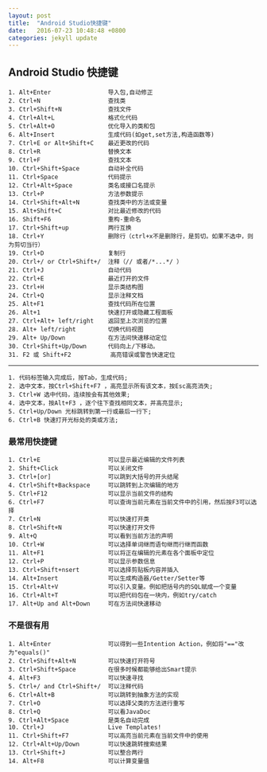 ```yaml
---
layout: post
title:  "Android Studio快捷键"
date:   2016-07-23 10:48:48 +0800
categories: jekyll update
---
```

## Android Studio 快捷键 ##
	1. Alt+Enter				导入包,自动修正
	2. Ctrl+N					查找类
	3. Ctrl+Shift+N				查找文件
	4. Ctrl+Alt+L				格式化代码
	5. Ctrl+Alt+O				优化导入的类和包
	6. Alt+Insert				生成代码(如get,set方法,构造函数等)
	7. Ctrl+E or Alt+Shift+C	最近更改的代码
	8. Ctrl+R					替换文本
	9. Ctrl+F					查找文本
	10. Ctrl+Shift+Space		自动补全代码
	11. Ctrl+Space				代码提示
	12. Ctrl+Alt+Space			类名或接口名提示
	13. Ctrl+P					方法参数提示
	14. Ctrl+Shift+Alt+N		查找类中的方法或变量
	15. Alt+Shift+C				对比最近修改的代码
	16. Shift+F6				重构-重命名
	17. Ctrl+Shift+up			两行互换
	18. Ctrl+Y					删除行（ctrl+x不是删除行，是剪切。如果不选中，则为剪切当行）
	19. Ctrl+D					复制行
	20. Ctrl+/ or Ctrl+Shift+/  注释（// 或者/*...*/ ）
	21. Ctrl+J					自动代码
	22. Ctrl+E					最近打开的文件
	23. Ctrl+H					显示类结构图
	24. Ctrl+Q					显示注释文档
	25. Alt+F1					查找代码所在位置
	26. Alt+1					快速打开或隐藏工程面板
	27. Ctrl+Alt+ left/right	返回至上次浏览的位置
	28. Alt+ left/right			切换代码视图
	29. Alt+ Up/Down			在方法间快速移动定位
	30. Ctrl+Shift+Up/Down		代码向上/下移动。
	31. F2 或 Shift+F2			高亮错误或警告快速定位

----------

	1. 代码标签输入完成后，按Tab，生成代码;
	2. 选中文本，按Ctrl+Shift+F7 ，高亮显示所有该文本，按Esc高亮消失;
	3. Ctrl+W 选中代码，连续按会有其他效果;
	4. 选中文本，按Alt+F3 ，逐个往下查找相同文本，并高亮显示;
	5. Ctrl+Up/Down 光标跳转到第一行或最后一行下;
	6. Ctrl+B 快速打开光标处的类或方法;

### 最常用快捷键 ###

	1. Ctrl+E					可以显示最近编辑的文件列表
	2. Shift+Click				可以关闭文件
	3. Ctrl+[or]				可以跳到大括号的开头结尾
	4. Ctrl+Shift+Backspace		可以跳转到上次编辑的地方
	5. Ctrl+F12					可以显示当前文件的结构
	6. Ctrl+F7					可以查询当前元素在当前文件中的引用，然后按F3可以选择
	7. Ctrl+N					可以快速打开类
	8. Ctrl+Shift+N				可以快速打开文件
	9. Alt+Q					可以看到当前方法的声明
	10. Ctrl+W					可以选择单词继而语句继而行继而函数
	11. Alt+F1					可以将正在编辑的元素在各个面板中定位
	12. Ctrl+P					可以显示参数信息
	13. Ctrl+Shift+nsert		可以选择剪贴板内容并插入
	14. Alt+Insert				可以生成构造器/Getter/Setter等
	15. Ctrl+Alt+V 				可以引入变量。例如把括号内的SQL赋成一个变量
	16. Ctrl+Alt+T				可以把代码包在一块内，例如try/catch
	17. Alt+Up and Alt+Down		可在方法间快速移动

### 不是很有用 ###

	1. Alt+Enter				可以得到一些Intention Action，例如将"=="改为"equals()"
	2. Ctrl+Shift+Alt+N			可以快速打开符号
	3. Ctrl+Shift+Space			在很多时候都能够给出Smart提示
	4. Alt+F3					可以快速寻找
	5. Ctrl+/ and Ctrl+Shift+/	可以注释代码
	6. Ctrl+Alt+B				可以跳转到抽象方法的实现
	7. Ctrl+O					可以选择父类的方法进行重写
	8. Ctrl+Q					可以看JavaDoc
	9. Ctrl+Alt+Space			是类名自动完成
	10. Ctrl+J					Live Templates! 
	11. Ctrl+Shift+F7			可以高亮当前元素在当前文件中的使用
	12. Ctrl+Alt+Up/Down		可以快速跳转搜索结果
	13. Ctrl+Shift+J			可以整合两行
	14. Alt+F8					可以计算变量值
